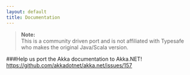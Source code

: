 ```yaml
---
layout: default
title: Documentation
---
```

>**Note:**<br/>
>This is a community driven port and is not affiliated with Typesafe who makes the original Java/Scala version.

###Help us port the Akka documentation to Akka.NET!
https://github.com/akkadotnet/akka.net/issues/157

